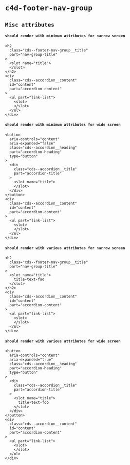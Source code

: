 # `c4d-footer-nav-group`

## `Misc attributes`

####   `should render with minimum attributes for narrow screen`

```
<h2
  class="cds--footer-nav-group__title"
  part="nav-group-title"
>
  <slot name="title">
  </slot>
</h2>
<div
  class="cds--accordion__content"
  id="content"
  part="accordion-content"
>
  <ul part="link-list">
    <slot>
    </slot>
  </ul>
</div>

```

####   `should render with minimum attributes for wide screen`

```
<button
  aria-controls="content"
  aria-expanded="false"
  class="cds--accordion__heading"
  part="accordion-heading"
  type="button"
>
  <div
    class="cds--accordion__title"
    part="accordion-title"
  >
    <slot name="title">
    </slot>
  </div>
</button>
<div
  class="cds--accordion__content"
  id="content"
  part="accordion-content"
>
  <ul part="link-list">
    <slot>
    </slot>
  </ul>
</div>

```

####   `should render with various attributes for narrow screen`

```
<h2
  class="cds--footer-nav-group__title"
  part="nav-group-title"
>
  <slot name="title">
    title-text-foo
  </slot>
</h2>
<div
  class="cds--accordion__content"
  id="content"
  part="accordion-content"
>
  <ul part="link-list">
    <slot>
    </slot>
  </ul>
</div>

```

####   `should render with various attributes for wide screen`

```
<button
  aria-controls="content"
  aria-expanded="true"
  class="cds--accordion__heading"
  part="accordion-heading"
  type="button"
>
  <div
    class="cds--accordion__title"
    part="accordion-title"
  >
    <slot name="title">
      title-text-foo
    </slot>
  </div>
</button>
<div
  class="cds--accordion__content"
  id="content"
  part="accordion-content"
>
  <ul part="link-list">
    <slot>
    </slot>
  </ul>
</div>

```

